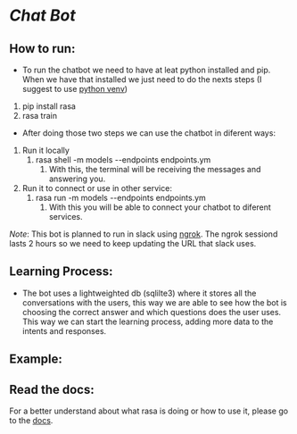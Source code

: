 # *Chat Bot*

## How to run: 
* To run the chatbot we need to have at leat python installed and pip. When we have that installed we just need to do the nexts steps (I suggest to use [python venv](https://docs.python.org/3/library/venv.html))
1. pip install rasa 
1. rasa train 

* After doing those two steps we can use the chatbot in diferent ways: 
1. Run it locally 
    1. rasa shell -m models --endpoints endpoints.ym 
        1. With this, the terminal will be receiving the messages and answering you. 
1. Run it to connect or use in other service: 
    1. rasa run -m models --endpoints endpoints.ym  
        1. With this you will be able to connect your chatbot to diferent services. 

*Note*: This bot is planned to run in slack using [ngrok](https://ngrok.com/docs). The ngrok sessiond lasts 2 hours so we need to keep updating the URL that slack uses. 

## Learning Process: 
* The bot uses a lightweighted db (sqlilte3) where it stores all the conversations with the users, this way we are able to see how the bot is choosing the correct answer and which questions does the user uses. This way we can start the learning process, adding more data to the intents and responses. 

## Example: 


## Read the docs: 

For a better understand about what rasa is doing or how to use it, please go to the [docs](https://rasa.com/docs/rasa/).